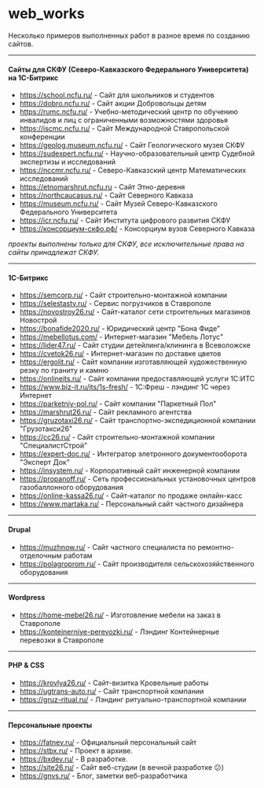 # web_works
Несколько примеров выполненных работ в разное время по созданию сайтов. 

<hr>

#### Сайты для СКФУ (Северо-Кавказского Федерального Университета) на 1С-Битрикс
+ https://school.ncfu.ru/ - Сайт для школьников и студентов
+ https://dobro.ncfu.ru/ - Сайт акции Добровольцы детям
+ https://rumc.ncfu.ru/ - Учебно-методический центр по обучению инвалидов и лиц с ограниченными возможностями здоровья
+ https://iscmc.ncfu.ru/ - Сайт Международной Ставропольской конференции
+ https://geolog.museum.ncfu.ru/ - Сайт Геологического музея СКФУ
+ https://sudexpert.ncfu.ru/ - Научно-образовательный центр Судебной экспертизы и исследований
+ https://nccmr.ncfu.ru/ - Северо-Кавказский центр Математических исследований
+ https://etnomarshrut.ncfu.ru - Сайт Этно-деревня
+ https://northcaucasus.ru/ - Сайт Северного Кавказа
+ https://museum.ncfu.ru/ - Сайт Музей Северо-Кавказского Федерального Университета
+ https://icr.ncfu.ru/ - Сайт Института цифрового развития СКФУ
+ https://консорциум-скфо.рф/ - Консорциум вузов Северного Кавказа

*проекты выполнены только для СКФУ, все исключительные права на сайты принадлежат СКФУ.* 

<hr>

#### 1С-Битрикс
+ https://semcorp.ru/ - Сайт строительно-монтажной компании
+ https://selestastv.ru/ - Сервис погрузчиков в Ставрополе
+ https://novostroy26.ru/ - Сайт-каталог сети строительных магазинов Новострой
+ https://bonafide2020.ru/ - Юридический центр "Бона Фиде" 
+ https://mebellotus.com/ - Интернет-магазин "Мебель Лотус"
+ https://lider47.ru/ - Сайт студии детейлинга/клининга в Всеволожске
+ https://cvetok26.ru/ - Интернет-магазин по доставке цветов
+ https://ergolit.ru/ - Сайт компании изготавляющей художественную резку по граниту и камню
+ https://onlineits.ru/ - Сайт компании предоставляющей услуги 1С:ИТС
+ https://www.biz-it.ru/its/1s-fresh/ - 1С:Фреш - лэндинг 1C через Интернет
+ https://parketniy-pol.ru/ - Сайт компании "Паркетный Пол"
+ https://marshrut26.ru/ - Сайт рекламного агентства
+ https://gruzotaxi26.ru/ - Сайт транспортно-экспедиционной компании "Грузотакси26"
+ https://cc26.ru/ - Сайт строительно-монтажной компании "СпециалистСтрой"
+ https://expert-doc.ru/ - Интегратор элетронного документооборота "Эксперт Док"
+ https://insystem.ru/ - Корпоративный сайт инженерной компании
+ https://propanoff.ru/ - Сеть профессиональных установочных центров газобаллонного оборудования
+ https://online-kassa26.ru/ - Сайт-каталог по продаже онлайн-касс
+ https://www.martaka.ru/ - Персональный сайт частного дизайнера

<hr>

#### Drupal
+ https://muzhnow.ru/ - Сайт частного специалиста по ремонтно-отделочным работам
+ https://polagroprom.ru/ - Сайт производителя сельскохозяйственного оборудования

<hr>

#### Wordpress
+ https://home-mebel26.ru/ - Изготовление мебели на заказ в Ставрополе
+ https://konteinerniye-perevozki.ru/ - Лэндинг Контейнерные перевозки в Ставрополе

<hr>

#### PHP & CSS
+ https://krovlya26.ru/ - Сайт-визитка Кровельные работы
+ https://ugtrans-auto.ru/ - Сайт транспортной компании
+ https://gruz-ritual.ru/ - Лэндинг ритуально-транспортной компании

<hr>

#### Персональные проекты
+ https://fatnev.ru/ - Официальный персональный сайт
+ https://stbx.ru/ - Проект в архиве.
+ https://bxdev.ru/ - В разработке.
+ https://site26.ru/ - Сайт веб-студии (в вечной разработке :confused:)
+ https://gnvs.ru/ - Блог, заметки веб-разработчика


